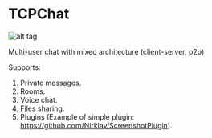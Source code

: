 ﻿TCPChat
=======

![alt tag](https://raw.github.com/Nirklav/TCPChat/master/screen.png)

Multi-user chat with mixed architecture (client-server, p2p)

Supports:
  1. Private messages.
  2. Rooms.
  3. Voice chat.
  4. Files sharing.
  5. Plugins (Example of simple plugin: https://github.com/Nirklav/ScreenshotPlugin).
